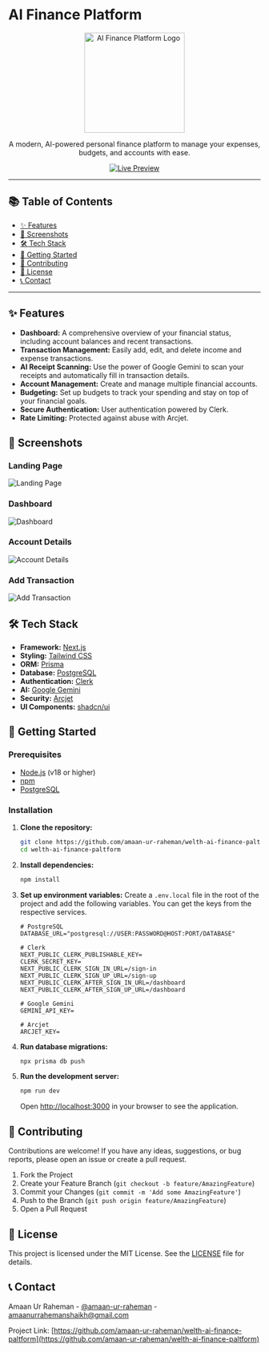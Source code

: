 # AI Finance Platform

<p align="center">
  <img src="./public/logo.png" alt="AI Finance Platform Logo" width="200"/>
</p>

<p align="center">
  A modern, AI-powered personal finance platform to manage your expenses, budgets, and accounts with ease.
</p>

<p align="center">
  <a href="https://welth-ai-finance-paltform.vercel.app" target="_blank">
    <img src="https://img.shields.io/badge/Live-Preview-blue?style=for-the-badge&logo=vercel" alt="Live Preview"/>
  </a>
</p>

---

## 📚 Table of Contents

- [✨ Features](#-features)
- [📸 Screenshots](#-screenshots)
- [🛠️ Tech Stack](#️-tech-stack)
- [🚀 Getting Started](#-getting-started)
- [🤝 Contributing](#-contributing)
- [📄 License](#-license)
- [📞 Contact](#-contact)

---

## ✨ Features

- **Dashboard:** A comprehensive overview of your financial status, including account balances and recent transactions.
- **Transaction Management:** Easily add, edit, and delete income and expense transactions.
- **AI Receipt Scanning:** Use the power of Google Gemini to scan your receipts and automatically fill in transaction details.
- **Account Management:** Create and manage multiple financial accounts.
- **Budgeting:** Set up budgets to track your spending and stay on top of your financial goals.
- **Secure Authentication:** User authentication powered by Clerk.
- **Rate Limiting:** Protected against abuse with Arcjet.

## 📸 Screenshots

### Landing Page

![Landing Page](./public/readme/Landing%20Page.jpeg)

### Dashboard

![Dashboard](./public/readme/Dashboard.jpeg)

### Account Details

![Account Details](./public/readme/Account.jpeg)

### Add Transaction

![Add Transaction](./public/readme/Add%20Transaction.jpeg)

## 🛠️ Tech Stack

- **Framework:** [Next.js](https://nextjs.org/)
- **Styling:** [Tailwind CSS](https://tailwindcss.com/)
- **ORM:** [Prisma](https://www.prisma.io/)
- **Database:** [PostgreSQL](https://www.postgresql.org/)
- **Authentication:** [Clerk](https://clerk.com/)
- **AI:** [Google Gemini](https://gemini.google.com/)
- **Security:** [Arcjet](https://arcjet.com/)
- **UI Components:** [shadcn/ui](https://ui.shadcn.com/)

## 🚀 Getting Started

### Prerequisites

- [Node.js](https://nodejs.org/en/) (v18 or higher)
- [npm](https://www.npmjs.com/)
- [PostgreSQL](https://www.postgresql.org/download/)

### Installation

1.  **Clone the repository:**

    ```bash
    git clone https://github.com/amaan-ur-raheman/welth-ai-finance-paltform.git
    cd welth-ai-finance-paltform
    ```

2.  **Install dependencies:**

    ```bash
    npm install
    ```

3.  **Set up environment variables:**
    Create a `.env.local` file in the root of the project and add the following variables. You can get the keys from the respective services.

    ```env
    # PostgreSQL
    DATABASE_URL="postgresql://USER:PASSWORD@HOST:PORT/DATABASE"

    # Clerk
    NEXT_PUBLIC_CLERK_PUBLISHABLE_KEY=
    CLERK_SECRET_KEY=
    NEXT_PUBLIC_CLERK_SIGN_IN_URL=/sign-in
    NEXT_PUBLIC_CLERK_SIGN_UP_URL=/sign-up
    NEXT_PUBLIC_CLERK_AFTER_SIGN_IN_URL=/dashboard
    NEXT_PUBLIC_CLERK_AFTER_SIGN_UP_URL=/dashboard

    # Google Gemini
    GEMINI_API_KEY=

    # Arcjet
    ARCJET_KEY=
    ```

4.  **Run database migrations:**

    ```bash
    npx prisma db push
    ```

5.  **Run the development server:**

    ```bash
    npm run dev
    ```

    Open [http://localhost:3000](http://localhost:3000) in your browser to see the application.

## 🤝 Contributing

Contributions are welcome! If you have any ideas, suggestions, or bug reports, please open an issue or create a pull request.

1.  Fork the Project
2.  Create your Feature Branch (`git checkout -b feature/AmazingFeature`)
3.  Commit your Changes (`git commit -m 'Add some AmazingFeature'`)
4.  Push to the Branch (`git push origin feature/AmazingFeature`)
5.  Open a Pull Request

## 📄 License

This project is licensed under the MIT License. See the [LICENSE](LICENSE) file for details.

## 📞 Contact

Amaan Ur Raheman - [@amaan-ur-raheman](https://www.linkedin.com/in/amaan-ur-raheman-shaikh-215768281) - [amaanurrahemanshaikh@gmail.com](mailto:amaanurrahemanshaikh@gmail.com)

Project Link: [https://github.com/amaan-ur-raheman/welth-ai-finance-paltform](https://github.com/amaan-ur-raheman/welth-ai-finance-paltform)
